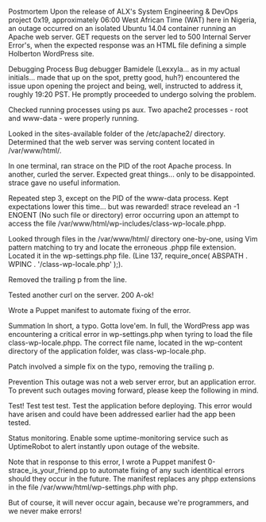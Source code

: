 Postmortem
Upon the release of ALX's System Engineering & DevOps project 0x19, approximately 06:00 West African Time (WAT) here in Nigeria, an outage occurred on an isolated Ubuntu 14.04 container running an Apache web server. GET requests on the server led to 500 Internal Server Error's, when the expected response was an HTML file defining a simple Holberton WordPress site.

Debugging Process
Bug debugger Bamidele (Lexxyla... as in my actual initials... made that up on the spot, pretty good, huh?) encountered the issue upon opening the project and being, well, instructed to address it, roughly 19:20 PST. He promptly proceeded to undergo solving the problem.

Checked running processes using ps aux. Two apache2 processes - root and www-data - were properly running.

Looked in the sites-available folder of the /etc/apache2/ directory. Determined that the web server was serving content located in /var/www/html/.

In one terminal, ran strace on the PID of the root Apache process. In another, curled the server. Expected great things... only to be disappointed. strace gave no useful information.

Repeated step 3, except on the PID of the www-data process. Kept expectations lower this time... but was rewarded! strace revelead an -1 ENOENT (No such file or directory) error occurring upon an attempt to access the file /var/www/html/wp-includes/class-wp-locale.phpp.

Looked through files in the /var/www/html/ directory one-by-one, using Vim pattern matching to try and locate the erroneous .phpp file extension. Located it in the wp-settings.php file. (Line 137, require_once( ABSPATH . WPINC . '/class-wp-locale.php' );).

Removed the trailing p from the line.

Tested another curl on the server. 200 A-ok!

Wrote a Puppet manifest to automate fixing of the error.

Summation
In short, a typo. Gotta love'em. In full, the WordPress app was encountering a critical error in wp-settings.php when tyring to load the file class-wp-locale.phpp. The correct file name, located in the wp-content directory of the application folder, was class-wp-locale.php.

Patch involved a simple fix on the typo, removing the trailing p.

Prevention
This outage was not a web server error, but an application error. To prevent such outages moving forward, please keep the following in mind.

Test! Test test test. Test the application before deploying. This error would have arisen and could have been addressed earlier had the app been tested.

Status monitoring. Enable some uptime-monitoring service such as UptimeRobot to alert instantly upon outage of the website.

Note that in response to this error, I wrote a Puppet manifest 0-strace_is_your_friend.pp to automate fixing of any such identitical errors should they occur in the future. The manifest replaces any phpp extensions in the file /var/www/html/wp-settings.php with php.

But of course, it will never occur again, because we're programmers, and we never make errors!

